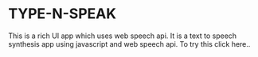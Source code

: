 # TYPE-N-SPEAK

This is a rich UI app which uses web speech api. It is a text to speech synthesis app using javascript and web speech api.
To try this click here..